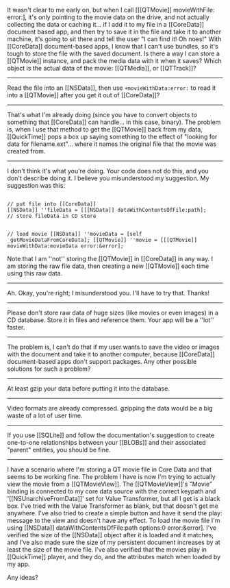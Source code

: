


It wasn't clear to me early on, but when I call [[[QTMovie]] movieWithFile: error:], it's only pointing to the movie data on the drive, and not actually collecting the data or caching it... if I add it to my file in a [[CoreData]] document based app, and then try to save it in the file and take it to another machine, it's going to sit there and tell the user "I can find it! Oh noes!" With [[CoreData]] document-based apps, I know that I can't use bundles, so it's tough to store the file with the saved document.
Is there a way I can store a [[QTMovie]] instance, and pack the media data with it when it saves? Which object is the actual data of the movie: [[QTMedia]], or [[QTTrack]]?

----
Read the file into an [[NSData]], then use <code>+movieWithData:error:</code> to read it into a [[QTMovie]] after you get it out of [[CoreData]]?

----

That's what I'm already doing (since you have to convert objects to something that [[CoreData]] can handle... in this case, binary). The problem is, when I use that method to get the [[QTMovie]] back from my data, [[QuickTime]] pops a box up saying something to the effect of "looking for data for filename.ext"... where it names the original file that the movie was created from.

----
I don't think it's what you're doing. Your code does not do this, and you don't describe doing it. I believe you misunderstood my suggestion. My suggestion was this:

<code>
// put file into [[CoreData]]
[[NSData]] ''fileData = [[[NSData]] dataWithContentsOfFile:path];
// store fileData in CD store

// load movie
[[NSData]] ''movieData = [self _getMovieDataFromCoreData];
[[QTMovie]] ''movie = [[[QTMovie]] movieWithData:movieData error:&error];
</code>

Note that I am ''not'' storing the [[QTMovie]] in [[CoreData]] in any way. I am storing the raw file data, then creating a new [[QTMovie]] each time using this raw data.

----

Ah. Okay, you're right; I misunderstood you. I'll have to try that. Thanks!

----

Please don't store raw data of huge sizes (like movies or even images) in a CD database. Store it in files and reference them. Your app will be a ''lot'' faster.

----

The problem is, I can't do that if my user wants to save the video or images with the document and take it to another computer, because [[CoreData]] document-based apps don't support packages. Any other possible solutions for such a problem?

----

At least gzip your data before putting it into the database.

----

Video formats are already compressed. gzipping the data would be a big waste of a lot of user time.

----
If you use [[SQLite]] and follow the documentation's suggestion to create one-to-one relationships between your [[BLOBs]] and their associated "parent" entities, you should be fine.

----
I have a scenario where I'm storing a QT movie file in Core Data and that seems to be working fine.  The problem I have is now I'm trying to actually view the movie from a [[QTMovieView]].  The [[QTMovieView]]'s "Movie" binding is connected to my core data source with the correct keypath and '[[NSUnarchiveFromData]]' set for Value Transformer, but all I get is a black box.  I've tried with the Value Transformer as blank, but that doesn't get me anywhere.  I've also tried to create a simple button and have it send the play: message to the view and doesn't have any effect.  To load the movie file I'm using [[NSData]] dataWithContentsOfFile:path options:0 error:&error].  I've verified the size of the [[NSData]] object after it is loaded and it matches, and I've also made sure the size of my persistent document increases by at least the size of the movie file.  I've also verified that the movies play in [[QuickTime]] player, and they do, and the attributes match when loaded by my app.

Any ideas?